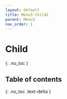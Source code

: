 ```yaml
---
layout: default
title: Menu3-Child2
parent: Menu3
nav_order: 1
---
```


# Child
{: .no_toc }

## Table of contents
{: .no_toc .text-delta }
